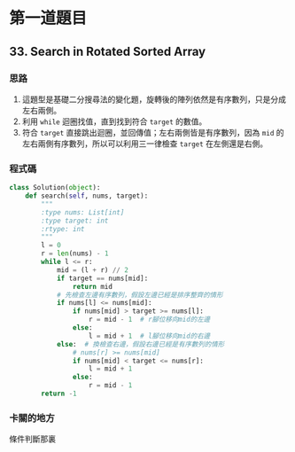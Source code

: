 # 第一道題目

## 33. Search in Rotated Sorted Array

### 思路

1. 這題型是基礎二分搜尋法的變化題，旋轉後的陣列依然是有序數列，只是分成左右兩側。
2. 利用 `while` 迴圈找值，直到找到符合 `target` 的數值。
3. 符合 `target` 直接跳出迴圈，並回傳值；左右兩側皆是有序數列，因為 `mid` 的左右兩側有序數列，所以可以利用三一律檢查 `target` 在左側還是右側。

### 程式碼

```python
class Solution(object):
    def search(self, nums, target):
        """
        :type nums: List[int]
        :type target: int
        :rtype: int
        """
        l = 0
        r = len(nums) - 1
        while l <= r:
            mid = (l + r) // 2
            if target == nums[mid]:
                return mid
            # 先檢查左邊有序數列，假設左邊已經是排序整齊的情形
            if nums[l] <= nums[mid]:
                if nums[mid] > target >= nums[l]:
                    r = mid - 1  # r腳位移向mid的左邊
                else:
                    l = mid + 1  # l腳位移向mid的右邊
            else:  # 換檢查右邊，假設右邊已經是有序數列的情形
                # nums[r] >= nums[mid]
                if nums[mid] < target <= nums[r]:
                    l = mid + 1
                else:
                    r = mid - 1
        return -1
```
### 卡關的地方
條件判斷那裏

